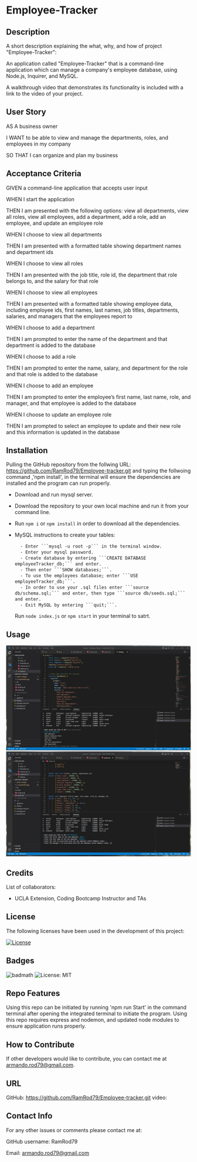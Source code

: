 # Employee-Tracker

## Description

A short description explaining the what, why, and how of project "Employee-Tracker":

An application called "Employee-Tracker" that is a command-line application which can manage a company's employee database, using Node.js, Inquirer, and MySQL.

A walkthrough video that demonstrates its functionality is included with a link to the video of your project. 

## User Story

AS A business owner

I WANT to be able to view and manage the departments, roles, and employees in my company

SO THAT I can organize and plan my business

## Acceptance Criteria

GIVEN a command-line application that accepts user input

WHEN I start the application

THEN I am presented with the following options: view all departments, view all roles, view all employees, add a department, add a role, add an employee, and update an employee role

WHEN I choose to view all departments

THEN I am presented with a formatted table showing department names and department ids

WHEN I choose to view all roles

THEN I am presented with the job title, role id, the department that role belongs to, and the salary for that role

WHEN I choose to view all employees

THEN I am presented with a formatted table showing employee data, including employee ids, first names, last names, job titles, departments, salaries, and managers that the employees report to

WHEN I choose to add a department

THEN I am prompted to enter the name of the department and that department is added to the database

WHEN I choose to add a role

THEN I am prompted to enter the name, salary, and department for the role and that role is added to the database

WHEN I choose to add an employee

THEN I am prompted to enter the employee’s first name, last name, role, and manager, and that employee is added to the database

WHEN I choose to update an employee role

THEN I am prompted to select an employee to update and their new role and this information is updated in the database

## Installation

Pulling the GitHub repository from the follwing URL: https://github.com/RamRod79/Employee-tracker.git and typing the follwoing command ,'npm install', in the terminal will ensure the dependencies are installed and the program can run properly.

- Download and run mysql server.

- Download the repository to your own local machine and run it from your command line.

- Run ```npm i``` or ```npm install``` in order to download all the dependencies.

- MySQL instructions to create your tables:

        - Enter ```mysql -u root -p``` in the terminal window.
        - Enter your mysql password. 
        - Create database by entering ```CREATE DATABASE employeeTracker_db;``` and enter.
        - Then enter ```SHOW databases;```.
        - To use the employees database; enter ```USE employeeTracker_db;```.
        - In order to use your .sql files enter ```source db/schema.sql;``` and enter, then type ```source db/seeds.sql;``` and enter.
        - Exit MySQL by entering ```quit;```.
  
  Run ```node index.js``` or ```npm start``` in your terminal to satrt.

## Usage

![Screenshot of app being used.](./assets/images/Screenshot01.jpg)
![Screenshot of app being used.](./assets/images/Screenshot02.jpg)

## Credits

List of collaborators:

- UCLA Extension, Coding Bootcamp Instructor and TAs

## License

The following licenses have been used in the development of this project:

[![License](https://img.shields.io/badge/License-MIT-success)](https://opensource.org/licenses/MIT)

## Badges

![badmath](https://img.shields.io/github/languages/top/lernantino/badmath)
![License: MIT](https://img.shields.io/badge/License-MIT-success)

## Repo Features

Using this repo can be initiated by running 'npm run Start' in the command terminal after opening the integrated terminal to initiate the program. Using this repo requires express and nodemon, and updated node modules to ensure application runs properly.

## How to Contribute

If other developers would like to contribute, you can contact me at armando.rod79@gmail.com.

## URL
GitHub: https://github.com/RamRod79/Employee-tracker.git
video:

## Contact Info

For any other issues or comments please contact me at:

GitHub username: RamRod79

Email: armando.rod79@gmail.com